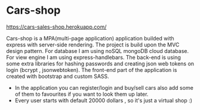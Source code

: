 # Cars-shop
https://cars-sales-shop.herokuapp.com/

Cars-shop is a MPA(multi-page application) application builded with express with server-side rendering.
The project is build upon the MVC design pattern.
For database I am using noSQL mongoDB cloud database.
For view engine I am using express-handlebars.
The back-end is using some extra libraries for hashing passwords and creating json web tokens on login (bcrypt , jsonwebtoken).
The front-end part of the application is created with bootstrap and custom SASS.

* In the application you can register/login and buy/sell cars also add some of them to favourites if you want to look them up later.
* Every user starts with default 20000 dollars , so it's just a virtual shop :)
